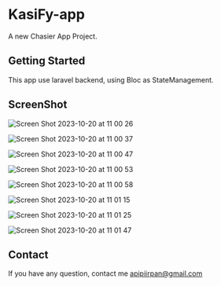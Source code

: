 # KasiFy-app

A new Chasier App Project.

## Getting Started

This app use laravel backend, using Bloc as StateManagement.

## ScreenShot
![Screen Shot 2023-10-20 at 11 00 26](https://github.com/Irfan234-afif/kasiFy-app/assets/69462273/c7f24912-dc82-4a01-b802-3461a5deb8d4)

![Screen Shot 2023-10-20 at 11 00 37](https://github.com/Irfan234-afif/kasiFy-app/assets/69462273/2320092c-cba1-4f72-84fb-3a68febb5dfe)

![Screen Shot 2023-10-20 at 11 00 47](https://github.com/Irfan234-afif/kasiFy-app/assets/69462273/4fecabac-93b7-4f6e-abbe-009fceeb551a)

![Screen Shot 2023-10-20 at 11 00 53](https://github.com/Irfan234-afif/kasiFy-app/assets/69462273/f3a0e96a-d10d-4d2e-a5c5-ec76e47d1554)

![Screen Shot 2023-10-20 at 11 00 58](https://github.com/Irfan234-afif/kasiFy-app/assets/69462273/92da2de8-5a15-4693-80c9-174e687e1de0)

![Screen Shot 2023-10-20 at 11 01 15](https://github.com/Irfan234-afif/kasiFy-app/assets/69462273/c87be13a-d92f-4205-a320-ebd61d55b95d)

![Screen Shot 2023-10-20 at 11 01 25](https://github.com/Irfan234-afif/kasiFy-app/assets/69462273/56770924-bf0f-43d2-9a4a-c8cf9b229284)

![Screen Shot 2023-10-20 at 11 01 47](https://github.com/Irfan234-afif/kasiFy-app/assets/69462273/43da4b68-31fc-4d0a-b084-9f4b874c7517)


## Contact

If you have any question, contact me apipiirpan@gmail.com

